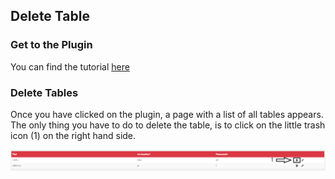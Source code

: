 ## Delete Table

### Get to the Plugin

You can find the tutorial [here](https://github.com/towa-digital/intern-table-reservation/blob/master/docs/features/manage%20tables/add%20table.md)

### Delete Tables

Once you have clicked on the plugin, a page with a list of all tables appears. The only thing you have to do to delete the table, is to click on the little trash icon (1) on the right hand side. <br>

![menu](./../../docimg/deletetable1.png)